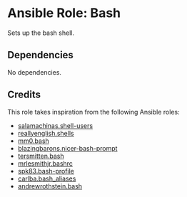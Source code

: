 # Ansible Role: Bash

Sets up the bash shell.

## Dependencies

No dependencies.

## Credits

This role takes inspiration from the following Ansible roles:

- [salamachinas.shell-users](https://github.com/salamachinas/ansible-shell-users)
- [reallyenglish.shells](https://github.com/reallyenglish/ansible-role-shells)
- [mm0.bash](https://github.com/mm0/ansible-role-bash)
- [blazingbarons.nicer-bash-prompt](https://github.com/blazingbarons/ansible-role-nicer-bash-prompt)
- [tersmitten.bash](https://github.com/Oefenweb/ansible-bash)
- [mrlesmithjr.bashrc](https://github.com/mrlesmithjr/ansible-bashrc)
- [spk83.bash-profile](https://github.com/spk83/ansible-bash-profile)
- [carlba.bash_aliases](https://github.com/carlba/ansible-role-bash_aliases)
- [andrewrothstein.bash](https://github.com/andrewrothstein/ansible-bash)
